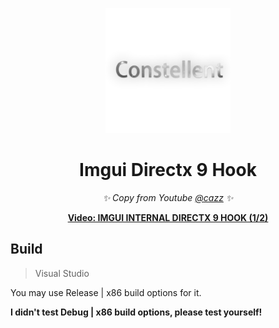 <p align="center">
  <img src="https://raw.githubusercontent.com/Constellent/nl_file/main/image/menu_logo.png" width="200" height="200">
</p>

<div align="center">
  
# Imgui Directx 9 Hook

_✨ Copy from Youtube [@cazz](https://www.youtube.com/@cazz) ✨_

<b>[Video: IMGUI INTERNAL DIRECTX 9 HOOK (1/2)](https://www.youtube.com/watch?v=vF5fzIDUJVw) </b>

</div>

## Build

> Visual Studio

You may use Release | x86 build options for it.

<b>I didn't test Debug | x86 build options, please test yourself! </b>
